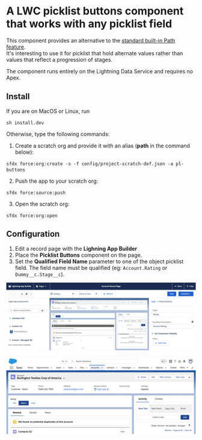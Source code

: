 # A LWC picklist buttons component that works with any picklist field

This component provides an alternative to the [standard built-in Path feature](https://help.salesforce.com/articleView?id=path_overview.htm&type=5).<br/>
It's interesting to use it for picklist that hold alternate values rather than values that reflect a progression of stages.


The component runs entirely on the Lightning Data Service and requires no Apex.


## Install
If you are on MacOS or Linux, run

```
sh install.dev
```

Otherwise, type the following commands:


1. Create a scratch org and provide it with an alias (**path** in the command below):

```
sfdx force:org:create -s -f config/project-scratch-def.json -a pl-buttons
```

2. Push the app to your scratch org:

```
sfdx force:source:push
```

3. Open the scratch org:

```
sfdx force:org:open
```

## Configuration
1. Edit a record page with the **Lighning App Builder**
1. Place the **Picklist Buttons** component on the page.
2. Set the **Qualified Field Name** parameter to one of the object picklist field. The field name must be qualified (eg: `Account.Rating` or `Dummy__c.Stage__c`).

<img src="screenshots/lightning-app-builder.png" alt="Lightning App Builder configuration">
<br/>
<br/>
<img src="screenshots/runtime.png" alt="Component at runtime">